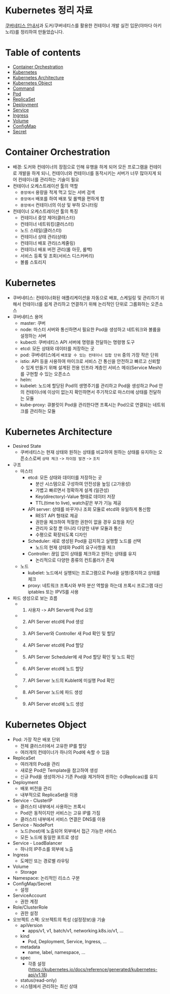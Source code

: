 # Kubernetes 정리 자료
[쿠버네티스 안내서](https://subicura.com/k8s/guide/#%E1%84%80%E1%85%A1%E1%84%8B%E1%85%B5%E1%84%83%E1%85%B3)과 도커/쿠버네티스를 활용한 컨테이너 개발 실전 입문(야마다 아키노리)를 정리하여 만들었습니다.

Table of contents
=================
<!--ts-->
   * [Container Orchestration](#Container-Orchestration)
   * [Kubernetes](#Kubernetes)
   * [Kubernetes Architecture](#Kubernetes-Architecture)
   * [Kubernetes Object](#Kubernetes-Object)
   * [Command](#Command)
   * [Pod](#Pod)
   * [ReplicaSet](#ReplicaSet)
   * [Deployment](#Deployment)
   * [Service](#Service)
   * [Ingress](#Ingress)
   * [Volume](#Volume)
   * [ConfigMap](#ConfigMap)
   * [Secret](#Secret)
<!--te-->

Container Orchestration
=======
- 배경: 도커와 컨테이너의 장점으로 인해 유행을 하게 되어 모든 프로그램을 컨테이로 개발을 하게 되니, 컨테이너와 컨테이너를 동작시키는 서버가 너무 많아지게 되어 컨테이너를 관리하는 기술이 필요
- 컨테이너 오케스트레이션 툴의 역할
  - `중앙에서` 용량을 적게 먹고 있는 서버 검색
  - `중앙에서` 배포를 하여 배포 및 롤백을 편하게 함
  - `중앙에서` 컨테이너의 이상 및 부하 모니터링
- 컨테이너 오케스트레이션 툴의 특징
  - 컨테이너 중앙 제어(클러스터)
  - 컨테이너 네트워킹(클러스터)
  - 노드 스테일(클러스터)
  - 컨테이너 상태 관리(상태)
  - 컨테이너 배포 관리(스케줄링)
  - 컨테이너 배포 버전 관리(롤 아웃, 롤백)
  - 서비스 등록 및 조회(서비스 디스커버리)
  - 볼륨 스토리지

Kubernetes
=======
- 쿠버네티스: 컨테이너화된 애플리케이션을 자동으로 배포, 스케일링 및 관리하기 위해서 컨테이너를 쉽게 관리하고 연결하기 위해 논리적인 단위로 그룹화하는 오픈소스
- 쿠버네티스 용어
  - master: 쿠버
  - node: 마스터 서버와 통신하면서 필요한 Pod을 생성하고 네트워크와 볼륨을 설정하는 서버
  - kubectl: 쿠버네티스 API 서버에 명령을 전달하는 명령행 도구
  - etcd: 모든 상태와 데이터를 저장하는 곳
  - pod: 쿠버네티스에서 `배포할 수 있는 컨테이너 집합 단위` 중의 가장 작은 단위
  - istio: API 등을 사용하여 마이크로 서비스 간 통신을 안전하고 빠르고 신뢰할 수 있게 만들기 위해 설계된 전용 인프라 계층인 서비스 메쉬(Service Mesh)를 구현할 수 있는 오픈소스
  - helm: 
  - kubelet: 노드에 할당된 Pod의 생명주기를 관리하고 Pod을 생성하고 Pod 안의 컨테이너에 이상이 없는지 확인하면서 주기적으로 마스터에 상태를 전달하는 모듈
  - kube-proxy: 큐블릿이 Pod을 관리한다면 프록시는 Pod으로 연결되는 네트워크를 관리하는 모듈

Kubernetes Architecture
=======
- Desired State
  - 쿠버네티스는 현재 상태와 원하는 상태를 비교하여 원하는 상태를 유지하는 오픈소스로써 `상태 체크` -> `차이점 발견` -> `조치`
- 구조
  - 마스터
    - etcd: 모든 상태와 데이터를 저장하는 곳
      - 분산 시스템으로 구성하여 안전성을 높임 (고가용성)
      - 가볍고 빠르면서 정확하게 설계 (일관성) 
      - Key(directory)-Value 형태로 데이터 저장 
      - TTL(time to live), watch같은 부가 기능 제공
    - API server: 상태를 바꾸거나 조회 모듈로 etcd와 유일하게 통신함
      - REST API 형태로 제공
      - 권한을 체크하여 적절한 권한이 없을 경우 요청을 차단
      - 관리자 요청 뿐 아니라 다양한 내부 모듈과 통신
      - 수평으로 확장되도록 디자인
    - Scheduler: 새로 생성된 Pod을 감지하고 실행할 노드를 선택
      - 노드의 현재 상태와 Pod의 요구사항을 체크
    - Controller: 끊임 없이 상태를 체크하고 원하는 상태를 유지
      - 논리적으로 다양한 종류의 컨트롤러가 존재
  - 노드
    - kubelet: 노드에서 실행되는 프로그램으로 Pod을 실행/중지하고 상태를 체크
    - proxy: 네트워크 프록시와 부하 분산 역할을 하는데 프록시 프로그램 대신 iptables 또는 IPVS를 사용
- 파드 생성으로 보는 흐름
  - 1. 사용자 -> API Server에 Pod 요청
  - 2. API Server etcd에 Pod 생성
  - 3. API Server와 Controller 새 Pod 확인 및 할당
  - 4. API Server etcd에 Pod 할당
  - 5. API Server Scheduler에 새 Pod 할당 확인 및 노드 확인
  - 6. API Server etcd에 노드 할당
  - 7. API Server 노드의 Kublet에 미실행 Pod 확인
  - 8. API Server 노드에 파드 생성
  - 9. API Server etcd에 노드 생성

Kubernetes Object
=======
- Pod: 가장 작은 배포 단위
  - 전체 클러스터에서 고유한 IP를 할당
  - 여러개의 컨테이너가 하나의 Pod에 속할 수 있음
- ReplicaSet
  - 여러개의 Pod을 관리
  - 새로운 Pod은 Template을 참고하여 생성
  - 신규 Pod을 생성하거나 기존 Pod을 제거하여 원하는 수(Replicas)를 유지
- Deployment
  - 배포 버전을 관리
  - 내부적으로 ReplicaSet을 이용
- Service - ClusterIP
  - 클러스터 내부에서 사용하는 프록시
  - Pod은 동적이지만 서비스는 고유 IP를 가짐
  - 클러스터 내부에서 서비스 연결은 DNS를 이용
- Service - NodePort
  - 노드(host)에 노출되어 외부에서 접근 가능한 서비스
  - 모든 노드에 동일한 포트로 생성
- Service - LoadBalancer
  - 하나의 IP주소를 외부에 노출
- Ingress
  - 도메인 또는 경로별 라우팅
- Volume 
  - Storage
- Namespace: 논리적인 리소스 구분
- ConfigMap/Secret 
  - 설정
- ServiceAccount 
  - 권한 계정
- Role/ClusterRole 
  - 권한 설정
- 오브젝트 스팩: 오브젝트의 특성 (설정정보)을 기술
  - apiVersion
    - apps/v1, v1, batch/v1, networking.k8s.io/v1, ...
  - kind
    - Pod, Deployment, Service, Ingress, ...
  - metadata
    - name, label, namespace, ...
  - spec
    - 각종 설정 (https://kubernetes.io/docs/reference/generated/kubernetes-api/v1.18)
  - status(read-only)
   - 시스템에서 관리하는 최신 상태
